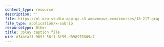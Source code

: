 ```yaml
---
content_type: resource
description: ''
file: https://ol-ocw-studio-app-qa.s3.amazonaws.com/courses/18-217-graph-theory-and-additive-combinatorics-fall-2019/d34bfaf1909f56f18f59d098970809a7_P3tGiT72APw.vtt
file_type: application/x-subrip
resourcetype: Other
title: 3play caption file
uid: d34bfaf1-909f-56f1-8f59-d098970809a7
---
```

